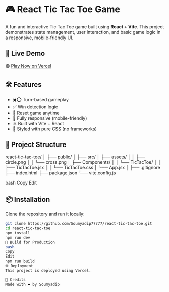 # 🎮 React Tic Tac Toe Game

A fun and interactive Tic Tac Toe game built using **React + Vite**. This project demonstrates state management, user interaction, and basic game logic in a responsive, mobile-friendly UI.

## 🚀 Live Demo

🟢 [Play Now on Vercel](https://react-tic-tac-toe-hvx1.vercel.app)

## 🛠️ Features

- ✖️⭕ Turn-based gameplay
- ✅ Win detection logic
- 🔁 Reset game anytime
- 📱 Fully responsive (mobile-friendly)
- ⚛️ Built with Vite + React
- 🎨 Styled with pure CSS (no frameworks)

## 📂 Project Structure

react-tic-tac-toe/ │ ├── public/ │ ├── src/ │ ├── assets/ │ │ ├── circle.png │ │ └── cross.png │ ├── Components/ │ │ └── TicTacToe/ │ │ ├── TicTacToe.jsx │ │ └── TicTacToe.css │ └── App.jsx │ ├── .gitignore ├── index.html ├── package.json └── vite.config.js

bash
Copy
Edit

## 📦 Installation

Clone the repository and run it locally:

```bash
git clone https://github.com/Soumyadip77777/react-tic-tac-toe.git
cd react-tic-tac-toe
npm install
npm run dev
🧾 Build for Production
bash
Copy
Edit
npm run build
🌐 Deployment
This project is deployed using Vercel.

🙌 Credits
Made with ❤️ by Soumyadip